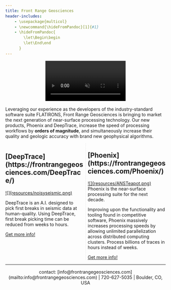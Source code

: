 ```yaml
---
title: Front Range Geosciences
header-includes:
    - \usepackage{multicol}
    - \newcommand{\hideFromPandoc}[1]{#1}
    - \hideFromPandoc{
        \let\Begin\begin
        \let\End\end
      }
---
```


<a href="https://frontrangegeosciences.com/seismicgan/">
<video autoplay playsinline loop muted width="420" class="top" style="width: 50%;margin-left: 25%;float: center">
       <source src="resources/5820.mp4"
            type="video/mp4">
</video></a>


Leveraging our experience as the developers of the industry-standard software suite FLATIRONS, Front Range Geosciences is bringing to market the next generation of near-surface processing technology. Our new products, Phoenix and DeepTrace, increase the speed of processing workflows by **orders of magnitude**, and simultaneously increase their quality and geologic accuracy with brand new geophysical algorithms.


<div style="-webkit-column-count: 2; -moz-column-count: 2; column-count: 2; -webkit-column-rule: 1px dotted #e0e0e0; -moz-column-rule: 1px dotted #e0e0e0; column-rule: 1px dotted #e0e0e0;">



<h2 style="padding-top: 0px;"> [DeepTrace](https://frontrangegeosciences.com/DeepTrace/)</h2>
<a href="https://frontrangegeosciences.com/DeepTrace/">
![](resources/noisyseismic.png)
</a>

DeepTrace is an A.I. designed to pick first breaks in seismic data at human-quality. Using DeepTrace, first break picking time can be reduced from weeks to hours.

[Get more info!](https://frontrangegeosciences.com/DeepTrace)

<p></p>

<h2 style="padding-top: 25px;"> [Phoenix](https://frontrangegeosciences.com/Phoenix/) </h2>
<a href="https://frontrangegeosciences.com/Phoenix/">
![](resources/ANSTeapot.png)
</a>
Phoenix is the near-surface processing suite for the next decade. 

Improving upon the functionality and tooling found in competitive software, Phoenix massively increases processing speeds by allowing unlimited parallelization across distributed computing clusters. Process billions of traces in hours instead of weeks.

[Get more info!](https://frontrangegeosciences.com/Phoenix)
</div>

---

<center> contact: [info@frontrangegeosciences.com](mailto:info@frontrangegeosciences.com) | 720-627-5035 | Boulder, CO, USA</center>
